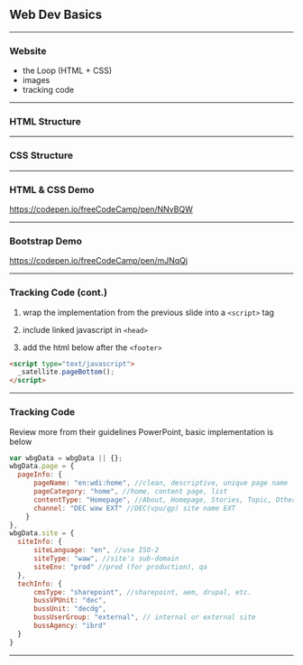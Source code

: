 
## Web Dev Basics

----

### Website
- the Loop (HTML + CSS)
- images
- tracking code

----

### HTML Structure

----

### CSS Structure

----

### HTML & CSS Demo
<https://codepen.io/freeCodeCamp/pen/NNvBQW>

----

### Bootstrap Demo
<https://codepen.io/freeCodeCamp/pen/mJNqQj>

----

### Tracking Code (cont.)
1. wrap the implementation from the previous slide into a `<script>` tag

2. include linked javascript in `<head>`

<!-- <pre><code class="hljs">
<script src="//assets.adobedtm.com/572ee9d70241b5c796ae15c773eaaee4365408ec/satelliteLib-efd6120a6f6ed94da49cf49e2ba626ac110c7e3c-staging.js"></script>

<script src="//assets.adobedtm.com/572ee9d70241b5c796ae15c773eaaee4365408ec/satelliteLib-efd6120a6f6ed94da49cf49e2ba626ac110c7e3c.js"></script>
</code></pre> -->

3. add the html below after the `<footer>`
```html
<script type="text/javascript">
  _satellite.pageBottom();
</script>
```

----

### Tracking Code
Review more from their guidelines PowerPoint, basic implementation is below
```javascript
var wbgData = wbgData || {};
wbgData.page = {
  pageInfo: {
      pageName: "en:wdi:home", //clean, descriptive, unique page name
      pageCategory: "home", //home, content page, list
      contentType: "Homepage", //About, Homepage, Stories, Topic, Other
      channel: "DEC waw EXT" //DEC(vpu/gp) site name EXT
    }
},
wbgData.site = {
  siteInfo: {
      siteLanguage: "en", //use ISO-2
      siteType: "waw", //site's sub-domain
      siteEnv: "prod" //prod (for production), qa
  },
  techInfo: {
      cmsType: "sharepoint", //sharepoint, aem, drupal, etc.
      bussVPUnit: "dec",
      bussUnit: "decdg",
      bussUserGroup: "external", // internal or external site
      bussAgency: "ibrd"
  }
}
```

----
